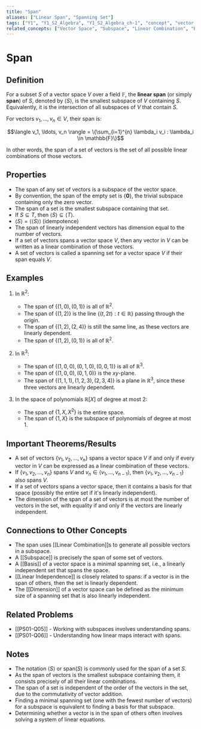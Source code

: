 ```yaml
---
title: "Span"
aliases: ["Linear Span", "Spanning Set"] 
tags: ["Y1", "Y1_S2_Algebra", "Y1_S2_Algebra_ch-1", "concept", "vector-space", "subspace", "linear-combination", "basis", "linear-independence", "dimension", "spanning-set", "linear-algebra"]
related_concepts: ["Vector Space", "Subspace", "Linear Combination", "Basis", "Linear Independence", "Dimension", "Spanning Set", "Field"]
---
```


# Span

## Definition
For a subset $S$ of a vector space $V$ over a field $\mathbb{F}$, the **linear span** (or simply **span**) of $S$, denoted by $\langle S \rangle$, is the smallest subspace of $V$ containing $S$. Equivalently, it is the intersection of all subspaces of $V$ that contain $S$.

For vectors $v_1, \ldots, v_n \in V$, their span is:

$$\langle v_1, \ldots, v_n \rangle = \{\sum_{i=1}^{n} \lambda_i v_i : \lambda_i \in \mathbb{F}\}$$

In other words, the span of a set of vectors is the set of all possible linear combinations of those vectors.

## Properties
- The span of any set of vectors is a subspace of the vector space.
- By convention, the span of the empty set is $\{\mathbf{0}\}$, the trivial subspace containing only the zero vector.
- The span of a set is the smallest subspace containing that set.
- If $S \subseteq T$, then $\langle S \rangle \subseteq \langle T \rangle$.
- $\langle S \rangle = \langle \langle S \rangle \rangle$ (idempotence)
- The span of linearly independent vectors has dimension equal to the number of vectors.
- If a set of vectors spans a vector space $V$, then any vector in $V$ can be written as a linear combination of those vectors.
- A set of vectors is called a spanning set for a vector space $V$ if their span equals $V$.

## Examples
1. In $\mathbb{R}^2$:
   - The span of $\{(1, 0), (0, 1)\}$ is all of $\mathbb{R}^2$.
   - The span of $\{(1, 2)\}$ is the line $\{(t, 2t) : t \in \mathbb{R}\}$ passing through the origin.
   - The span of $\{(1, 2), (2, 4)\}$ is still the same line, as these vectors are linearly dependent.
   - The span of $\{(1, 2), (0, 1)\}$ is all of $\mathbb{R}^2$.

2. In $\mathbb{R}^3$:
   - The span of $\{(1, 0, 0), (0, 1, 0), (0, 0, 1)\}$ is all of $\mathbb{R}^3$.
   - The span of $\{(1, 0, 0), (0, 1, 0)\}$ is the $xy$-plane.
   - The span of $\{(1, 1, 1), (1, 2, 3), (2, 3, 4)\}$ is a plane in $\mathbb{R}^3$, since these three vectors are linearly dependent.

3. In the space of polynomials $\mathbb{R}[X]$ of degree at most 2:
   - The span of $\{1, X, X^2\}$ is the entire space.
   - The span of $\{1, X\}$ is the subspace of polynomials of degree at most 1.

## Important Theorems/Results
- A set of vectors $\{v_1, v_2, \ldots, v_n\}$ spans a vector space $V$ if and only if every vector in $V$ can be expressed as a linear combination of these vectors.
- If $\{v_1, v_2, \ldots, v_n\}$ spans $V$ and $v_n \in \langle v_1, \ldots, v_{n-1}\rangle$, then $\{v_1, v_2, \ldots, v_{n-1}\}$ also spans $V$.
- If a set of vectors spans a vector space, then it contains a basis for that space (possibly the entire set if it's linearly independent).
- The dimension of the span of a set of vectors is at most the number of vectors in the set, with equality if and only if the vectors are linearly independent.

## Connections to Other Concepts
- The span uses [[Linear Combination]]s to generate all possible vectors in a subspace.
- A [[Subspace]] is precisely the span of some set of vectors.
- A [[Basis]] of a vector space is a minimal spanning set, i.e., a linearly independent set that spans the space.
- [[Linear Independence]] is closely related to spans: if a vector is in the span of others, then the set is linearly dependent.
- The [[Dimension]] of a vector space can be defined as the minimum size of a spanning set that is also linearly independent.

## Related Problems
- [[PS01-Q05]] - Working with subspaces involves understanding spans.
- [[PS01-Q06]] - Understanding how linear maps interact with spans.

## Notes
- The notation $\langle S \rangle$ or $\text{span}(S)$ is commonly used for the span of a set $S$.
- As the span of vectors is the smallest subspace containing them, it consists precisely of all their linear combinations.
- The span of a set is independent of the order of the vectors in the set, due to the commutativity of vector addition.
- Finding a minimal spanning set (one with the fewest number of vectors) for a subspace is equivalent to finding a basis for that subspace.
- Determining whether a vector is in the span of others often involves solving a system of linear equations.

